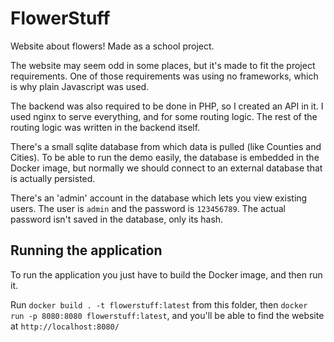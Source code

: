 # FlowerStuff
Website about flowers! Made as a school project.

The website may seem odd in some places, but it's made to fit the project requirements. One of those requirements was using no frameworks, which is why plain Javascript was used.

The backend was also required to be done in PHP, so I created an API in it. I used nginx to serve everything, and for some routing logic. The rest of the routing logic was written in the backend itself. 

There's a small sqlite database from which data is pulled (like Counties and Cities). To be able to run the demo easily, the database is embedded in the Docker image, but normally we should connect to an external database that is actually persisted.



There's an 'admin' account in the database which lets you view existing users. The user is `admin` and the password is `123456789`. The actual password isn't saved in the database, only its hash.

## Running the application
To run the application you just have to build the Docker image, and then run it.

Run `docker build . -t flowerstuff:latest` from this folder, then `docker run -p 8080:8080 flowerstuff:latest`, and you'll be able to find the website at `http://localhost:8080/` 
